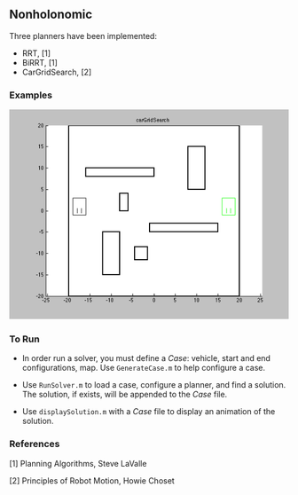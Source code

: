 ## Nonholonomic

Three planners have been implemented:
- RRT, [1]
- BiRRT, [1]
- CarGridSearch, [2]

### Examples
![Go car gooo](https://github.com/as2587/MatlabRobots/blob/master/Nonholonomic/examples/Case10_Blocks_1.gif)

### To Run
- In order run a solver, you must define a *Case*: vehicle, start and end configurations, map. Use `GenerateCase.m` to help configure a case. 

- Use `RunSolver.m` to load a case, configure a planner, and find a solution. The solution, if exists, will be appended to the *Case* file. 

- Use `displaySolution.m` with a *Case* file to display an animation of the solution. 


### References
[1] Planning Algorithms, Steve LaValle

[2] Principles of Robot Motion, Howie Choset